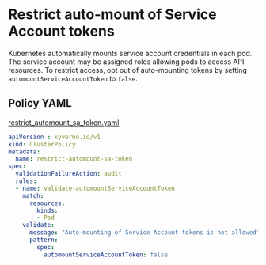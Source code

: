 # Restrict auto-mount of Service Account tokens

Kubernetes automatically mounts service account credentials in each pod. The service account may be assigned roles allowing pods to access API resources. To restrict access, opt out of auto-mounting tokens by setting `automountServiceAccountToken` to `false`.

## Policy YAML

[restrict_automount_sa_token.yaml](more/restrict_automount_sa_token.yaml)

````yaml
apiVersion : kyverno.io/v1
kind: ClusterPolicy
metadata:
  name: restrict-automount-sa-token
spec:
  validationFailureAction: audit
  rules:
  - name: validate-automountServiceAccountToken
    match:
      resources:
        kinds:
        - Pod
    validate:
      message: "Auto-mounting of Service Account tokens is not allowed"
      pattern:
        spec:
          automountServiceAccountToken: false
````
